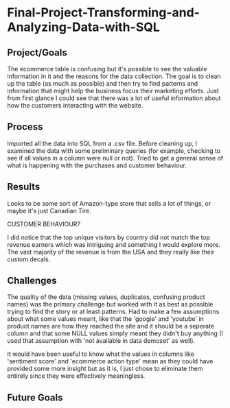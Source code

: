 # Final-Project-Transforming-and-Analyzing-Data-with-SQL

## Project/Goals
The ecommerce table is confusing but it's possible to see the valuable information in it and the reasons for the data collection. The goal is to clean up the table (as much as possible) and then try to find patterns and information that might help the business focus their marketing efforts. Just from first glance I could see that there was a lot of useful information about how the customers interacting with the website.  


## Process
Imported all the data into SQL from a .csv file. Before cleaning up, I examined the data with some preliminary queries (for example, checking to see if all values in a column were null or not). Tried to get a general sense of what is happening with the purchases and customer behaviour. 


## Results
Looks to be some sort of Amazon-type store that sells a lot of things, or maybe it's just Canadian Tire. 

CUSTOMER BEHAVIOUR? 
 
 I did notice that the top unique visitors by country did not match the top revenue earners which was intriguing and something I would explore more. The vast majority of the revenue is from the USA and they really like their custom decals.  


## Challenges 
The quality of the data (missing values, duplicates, confusing product names) was the primary challenge but worked with it as best as possible trying to find the story or at least patterns. Had to make a few assumptions about what some values meant, like that the 'google' and 'youtube' in product names are how they reached the site and it should be a seperate column and that some NULL values simply meant they didn't buy anything (I used that assumption with 'not available in data demoset' as well). 

It would have been useful to know what the values in columns like 'sentiment score' and 'ecommerce action type' mean as they could have provided some more insight but as it is, I just chose to eliminate them entirely since they were effectively meaningless. 


## Future Goals

